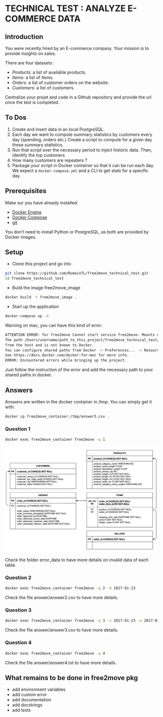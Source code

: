 # TECHNICAL TEST : ANALYZE E-COMMERCE DATA


## Introduction

You were recently hired by an E-commerce company. Your mission is to provide insights on sales.

There are four datasets :
* *Products*: a list of available products.
* *Items*: a list of items.
* *Orders*: a list of customer orders on the website.
* *Customers*: a list of customers.

Centralize your projet and code in a Github repository and provide the url once the test is completed.

## To Dos

1. Create and insert data in an local PostgreSQL.
2. Each day we want to compute summary statistics by customers every day (spending, orders etc.)
Create a script to compute for a given day these summary statistics.
3. Run that script over the necessary period to inject historic data. Then, identify the top customers
4. How many customers are repeaters ?
5. Package your script in Docker container so that it can be run each day. We expect a `docker-compose.yml` and a CLI to get stats for a specific day.


## Prerequisites

Make sur you have already installed:
  * [Docker Engine](https://docs.docker.com/get-docker/ "Docker Engine")
  * [Docker Compose](https://docs.docker.com/compose/install/ "Docker Compose")
  * [git](https://git-scm.com/book/en/v2/Getting-Started-Installing-Git "git")

You don’t need to install Python or PostgreSQL, as both are provided by Docker images.

## Setup

* Clone this project and go into
```bash
git clone https://github.com/RomainTL/free2move_technical_test.git
cd free2move_technical_test
```

* Build the image free2move_image
```bash
docker build -t free2move_image .
```

* Start up the application
```bash
docker-compose up -d
```
Warning on mac, you can have this kind of error:
```bash
ATTENTION ERROR: for free2move Cannot start service free2move: Mounts denied:
The path /Users/username/path_to_this_project/free2move_technical_test/data is not shared
from the host and is not known to Docker.
You can configure shared paths from Docker -> Preferences... -> Resources -> File Sharing.
See https://docs.docker.com/docker-for-mac for more info.
ERROR: Encountered errors while bringing up the project.
```
Just follow the instruction of the error and add the necessary path to your shared paths in docker.


## Answers


Answers are written in the docker container in /tmp.
You can simply get it with:
```bash
docker cp free2move_container:/tmp/answer3.csv .
```

### Question 1

```bash
docker exec free2move_container free2move -q 1
```

![tables](drawio/tables.png "tables")


Check the folder error_data to have more details on invalid data of each table.

### Question 2

```bash
docker exec free2move_container free2move -q 2 -d 2017-01-23
```
Check the file answer/answer2.csv to have more details.

### Question 3

```bash
docker exec free2move_container free2move -q 3 -s 2017-01-23 -e 2017-01-26
```
Check the file answer/answer3.csv to have more details.

### Question 4

```bash
docker exec free2move_container free2move -q 4
```
Check the file answer/answer4.txt to have more details.


## What remains to be done in free2move pkg
  * add environment variables
  * add custom error
  * add documentation
  * add docstrings
  * add tests
